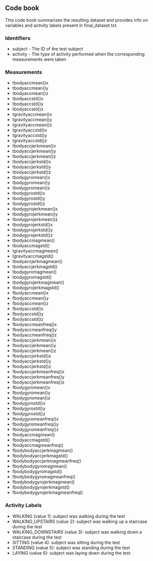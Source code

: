 ## Code book
This code book summarizes the resulting dataset and provides info on variables and activity labels present in final_dataset.txt.

### Identifiers

* subject - The ID of the test subject
* activity - The type of activity performed when the corresponding measurements were taken

### Measurements

* tbodyaccmean()x
* tbodyaccmean()y
* tbodyaccmean()z
* tbodyaccstd()x
* tbodyaccstd()y
* tbodyaccstd()z
* tgravityaccmean()x
* tgravityaccmean()y
* tgravityaccmean()z
* tgravityaccstd()x
* tgravityaccstd()y
* tgravityaccstd()z
* tbodyaccjerkmean()x
* tbodyaccjerkmean()y
* tbodyaccjerkmean()z
* tbodyaccjerkstd()x
* tbodyaccjerkstd()y
* tbodyaccjerkstd()z
* tbodygyromean()x
* tbodygyromean()y
* tbodygyromean()z
* tbodygyrostd()x
* tbodygyrostd()y
* tbodygyrostd()z
* tbodygyrojerkmean()x
* tbodygyrojerkmean()y
* tbodygyrojerkmean()z
* tbodygyrojerkstd()x
* tbodygyrojerkstd()y
* tbodygyrojerkstd()z
* tbodyaccmagmean()
* tbodyaccmagstd()
* tgravityaccmagmean()
* tgravityaccmagstd()
* tbodyaccjerkmagmean()
* tbodyaccjerkmagstd()
* tbodygyromagmean()
* tbodygyromagstd()
* tbodygyrojerkmagmean()
* tbodygyrojerkmagstd()
* fbodyaccmean()x
* fbodyaccmean()y
* fbodyaccmean()z
* fbodyaccstd()x
* fbodyaccstd()y
* fbodyaccstd()z
* fbodyaccmeanfreq()x
* fbodyaccmeanfreq()y
* fbodyaccmeanfreq()z
* fbodyaccjerkmean()x
* fbodyaccjerkmean()y
* fbodyaccjerkmean()z
* fbodyaccjerkstd()x
* fbodyaccjerkstd()y
* fbodyaccjerkstd()z
* fbodyaccjerkmeanfreq()x
* fbodyaccjerkmeanfreq()y
* fbodyaccjerkmeanfreq()z
* fbodygyromean()x
* fbodygyromean()y
* fbodygyromean()z
* fbodygyrostd()x
* fbodygyrostd()y
* fbodygyrostd()z
* fbodygyromeanfreq()x
* fbodygyromeanfreq()y
* fbodygyromeanfreq()z
* fbodyaccmagmean()
* fbodyaccmagstd()
* fbodyaccmagmeanfreq()
* fbodybodyaccjerkmagmean()
* fbodybodyaccjerkmagstd()
* fbodybodyaccjerkmagmeanfreq()
* fbodybodygyromagmean()
* fbodybodygyromagstd()
* fbodybodygyromagmeanfreq()
* fbodybodygyrojerkmagmean()
* fbodybodygyrojerkmagstd()
* fbodybodygyrojerkmagmeanfreq()

### Activity Labels

* WALKING (value 1): subject was walking during the test
* WALKING_UPSTAIRS (value 2): subject was walking up a staircase during the test
* WALKING_DOWNSTAIRS (value 3): subject was walking down a staircase during the test
* SITTING (value 4): subject was sitting during the test
* STANDING (value 5): subject was standing during the test
* LAYING (value 6): subject was laying down during the test